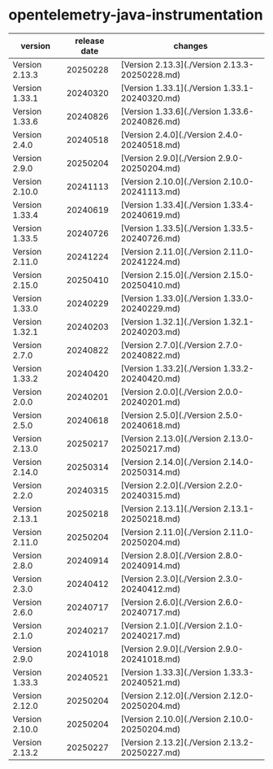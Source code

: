 # opentelemetry-java-instrumentation	


|version|release date|changes|
|---|---|---|
|Version 2.13.3|20250228|[Version 2.13.3](./Version 2.13.3-20250228.md)|
|Version 1.33.1|20240320|[Version 1.33.1](./Version 1.33.1-20240320.md)|
|Version 1.33.6|20240826|[Version 1.33.6](./Version 1.33.6-20240826.md)|
|Version 2.4.0|20240518|[Version 2.4.0](./Version 2.4.0-20240518.md)|
|Version 2.9.0|20250204|[Version 2.9.0](./Version 2.9.0-20250204.md)|
|Version 2.10.0|20241113|[Version 2.10.0](./Version 2.10.0-20241113.md)|
|Version 1.33.4|20240619|[Version 1.33.4](./Version 1.33.4-20240619.md)|
|Version 1.33.5|20240726|[Version 1.33.5](./Version 1.33.5-20240726.md)|
|Version 2.11.0|20241224|[Version 2.11.0](./Version 2.11.0-20241224.md)|
|Version 2.15.0|20250410|[Version 2.15.0](./Version 2.15.0-20250410.md)|
|Version 1.33.0|20240229|[Version 1.33.0](./Version 1.33.0-20240229.md)|
|Version 1.32.1|20240203|[Version 1.32.1](./Version 1.32.1-20240203.md)|
|Version 2.7.0|20240822|[Version 2.7.0](./Version 2.7.0-20240822.md)|
|Version 1.33.2|20240420|[Version 1.33.2](./Version 1.33.2-20240420.md)|
|Version 2.0.0|20240201|[Version 2.0.0](./Version 2.0.0-20240201.md)|
|Version 2.5.0|20240618|[Version 2.5.0](./Version 2.5.0-20240618.md)|
|Version 2.13.0|20250217|[Version 2.13.0](./Version 2.13.0-20250217.md)|
|Version 2.14.0|20250314|[Version 2.14.0](./Version 2.14.0-20250314.md)|
|Version 2.2.0|20240315|[Version 2.2.0](./Version 2.2.0-20240315.md)|
|Version 2.13.1|20250218|[Version 2.13.1](./Version 2.13.1-20250218.md)|
|Version 2.11.0|20250204|[Version 2.11.0](./Version 2.11.0-20250204.md)|
|Version 2.8.0|20240914|[Version 2.8.0](./Version 2.8.0-20240914.md)|
|Version 2.3.0|20240412|[Version 2.3.0](./Version 2.3.0-20240412.md)|
|Version 2.6.0|20240717|[Version 2.6.0](./Version 2.6.0-20240717.md)|
|Version 2.1.0|20240217|[Version 2.1.0](./Version 2.1.0-20240217.md)|
|Version 2.9.0|20241018|[Version 2.9.0](./Version 2.9.0-20241018.md)|
|Version 1.33.3|20240521|[Version 1.33.3](./Version 1.33.3-20240521.md)|
|Version 2.12.0|20250204|[Version 2.12.0](./Version 2.12.0-20250204.md)|
|Version 2.10.0|20250204|[Version 2.10.0](./Version 2.10.0-20250204.md)|
|Version 2.13.2|20250227|[Version 2.13.2](./Version 2.13.2-20250227.md)|
